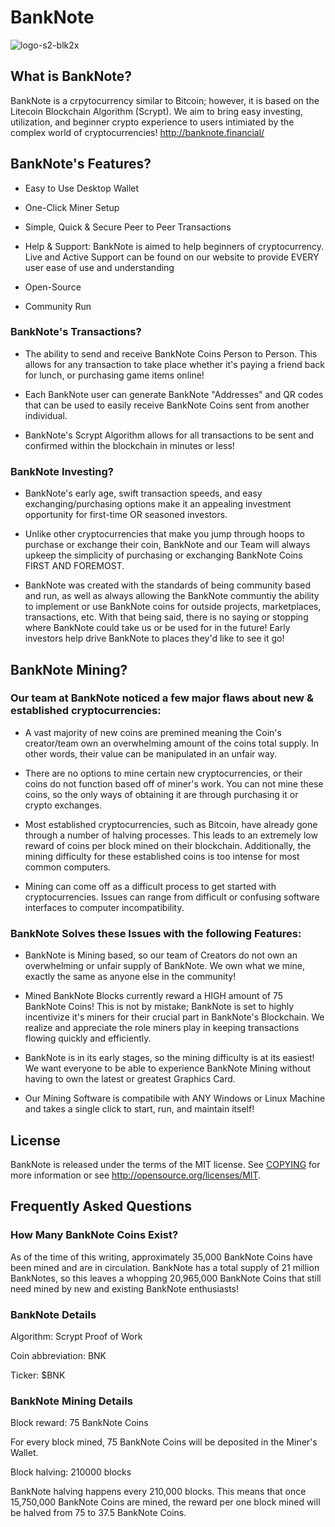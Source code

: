 # BankNote

![logo-s2-blk2x](https://user-images.githubusercontent.com/85009962/121130304-cc9a1e00-c860-11eb-9510-e39103258161.png)

## What is BankNote?
BankNote is a crpytocurrency similar to Bitcoin; however, it is based on the Litecoin Blockchain Algorithm (Scrypt). We aim to bring easy investing, utilization, and beginner crypto experience to users intimiated by the complex world of cryptocurrencies!
http://banknote.financial/

## BankNote's Features?
- Easy to Use Desktop Wallet

- One-Click Miner Setup

- Simple, Quick & Secure Peer to Peer Transactions

- Help & Support: BankNote is aimed to help beginners of cryptocurrency. Live and Active Support can be found on our website to provide EVERY user ease of use and understanding

- Open-Source

- Community Run

### BankNote's Transactions?

- The ability to send and receive BankNote Coins Person to Person. This allows for any transaction to take place whether it's paying a friend back for lunch, or purchasing game items online!

- Each BankNote user can generate BankNote "Addresses"  and QR codes that can be used to easily receive BankNote Coins sent from another individual.

- BankNote's Scrypt Algorithm allows for all transactions to be sent and confirmed within the blockchain in minutes or less!

### BankNote Investing?

- BankNote's early age, swift transaction speeds, and easy exchanging/purchasing options make it an appealing investment opportunity for first-time OR seasoned investors.

- Unlike other cryptocurrencies that make you jump through hoops to purchase or exchange their coin, BankNote and our Team will always upkeep the simplicity of purchasing or exchanging BankNote Coins FIRST AND FOREMOST.

- BankNote was created with the standards of being community based and run, as well as always allowing the BankNote communtiy the ability to implement or use BankNote coins for outside projects, marketplaces, transactions, etc. With that being said, there is no saying or stopping where BankNote could take us or be used for in the future! Early investors help drive BankNote to places they'd like to see it go!


## BankNote Mining?

### Our team at BankNote noticed a few major flaws about new & established cryptocurrencies:

- A vast majority of new coins are premined meaning the Coin's creator/team own an overwhelming amount of the coins total supply. In other words, their value can be manipulated in an unfair way.

- There are no options to mine certain new cryptocurrencies, or their coins do not function based off of miner's work. You can not mine these coins, so the only ways of obtaining it are through purchasing it or crypto exchanges.

- Most established cryptocurrencies, such as Bitcoin, have already gone through a number of halving processes. This leads to an extremely low reward of coins per block mined on their blockchain. Additionally, the mining difficulty for these established coins is too intense for most common computers.

- Mining can come off as a difficult process to get started with cryptocurrencies. Issues can range from difficult or confusing software interfaces to computer incompatibility.

### BankNote Solves these Issues with the following Features:

- BankNote is Mining based, so our team of Creators do not own an overwhelming or unfair supply of BankNote. We own what we mine, exactly the same as anyone else in the community!

- Mined BankNote Blocks currently reward a HIGH amount of 75 BankNote Coins! This is not by mistake; BankNote is set to highly incentivize it's miners for their crucial part in BankNote's Blockchain. We realize and appreciate the role miners play in keeping transactions flowing quickly and efficiently.

- BankNote is in its early stages, so the mining difficulty is at its easiest! We want everyone to be able to experience BankNote Mining without having to own the latest or greatest Graphics Card.

- Our Mining Software is compatibile with ANY Windows or Linux Machine and takes a single click to start, run, and maintain itself!

## License
BankNote is released under the terms of the MIT license. See [COPYING](COPYING)
for more information or see http://opensource.org/licenses/MIT.

## Frequently Asked Questions

### How Many BankNote Coins Exist?
As of the time of this writing, approximately 35,000 BankNote Coins have been mined and are in circulation. BankNote has a total supply of 21 million BankNotes, so this leaves a whopping 20,965,000 BankNote Coins that still need mined by new and existing BankNote enthusiasts!

### BankNote Details
Algorithm:         Scrypt Proof of Work

Coin abbreviation: BNK

Ticker:            $BNK

### BankNote Mining Details
Block reward: 	   75 BankNote Coins

For every block mined, 75 BankNote Coins will be deposited in the Miner's Wallet.


Block halving: 	   210000 blocks

BankNote halving happens every 210,000 blocks. This means that once 15,750,000 BankNote Coins are mined, the reward per one block mined will be halved from 75 to 37.5 BankNote Coins.

